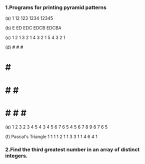 ### 1.Programs for printing pyramid patterns
(a)
 1
 12
 123
 1234
 12345

(b)
 E
 ED
 EDC
 EDCB
 EDCBA

(c)
          1
        2 1
      3 2 1
    4 3 2 1
  5 4 3 2 1

(d)
     #
    # #
   # # #
  # # # #
 # # # # #

(e)
          1
        2 3 2
      3 4 5 4 3
    4 5 6 7 6 5 4
  5 6 7 8 9 8 7 6 5

(f) Pascal's Triangle
     1
    1 1
   1 2 1
  1 3 3 1
 1 4 6 4 1

### 2.Find the third greatest number in an array of distinct integers.
